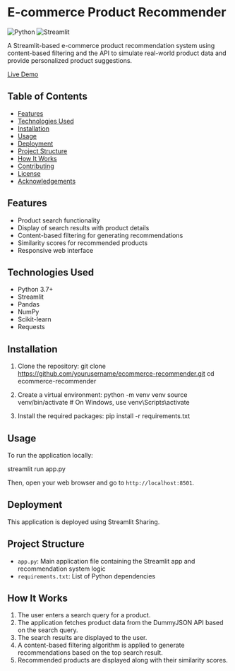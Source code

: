 # E-commerce Product Recommender

![Python](https://img.shields.io/badge/Python-3.7%2B-blue)
![Streamlit](https://img.shields.io/badge/Streamlit-1.0%2B-red)

A Streamlit-based e-commerce product recommendation system using content-based filtering and the API to simulate real-world product data and provide personalized product suggestions.

[Live Demo](https://simhagoud.streamlit.app/)

## Table of Contents

- [Features](#features)
- [Technologies Used](#technologies-used)
- [Installation](#installation)
- [Usage](#usage)
- [Deployment](#deployment)
- [Project Structure](#project-structure)
- [How It Works](#how-it-works)
- [Contributing](#contributing)
- [License](#license)
- [Acknowledgements](#acknowledgements)

## Features

- Product search functionality
- Display of search results with product details
- Content-based filtering for generating recommendations
- Similarity scores for recommended products
- Responsive web interface

## Technologies Used

- Python 3.7+
- Streamlit
- Pandas
- NumPy
- Scikit-learn
- Requests

## Installation

1. Clone the repository:
git clone https://github.com/yourusername/ecommerce-recommender.git
cd ecommerce-recommender


2. Create a virtual environment:
python -m venv venv
source venv/bin/activate  # On Windows, use venv\Scripts\activate


3. Install the required packages:
pip install -r requirements.txt


## Usage

To run the application locally:

streamlit run app.py


Then, open your web browser and go to `http://localhost:8501`.

## Deployment

This application is deployed using Streamlit Sharing.

## Project Structure

- `app.py`: Main application file containing the Streamlit app and recommendation system logic
- `requirements.txt`: List of Python dependencies

## How It Works

1. The user enters a search query for a product.
2. The application fetches product data from the DummyJSON API based on the search query.
3. The search results are displayed to the user.
4. A content-based filtering algorithm is applied to generate recommendations based on the top search result.
5. Recommended products are displayed along with their similarity scores.
